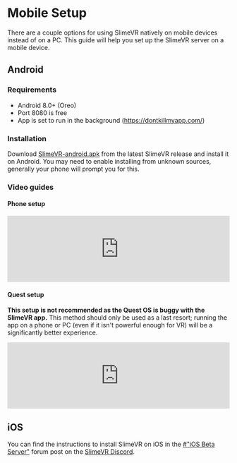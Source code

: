 # Mobile Setup

There are a couple options for using SlimeVR natively on mobile devices instead of on a PC. This guide will help you set up the SlimeVR server on a mobile device.

## Android

### Requirements

- Android 8.0+ (Oreo)
- Port 8080 is free
- App is set to run in the background (<https://dontkillmyapp.com/>)

### Installation

Download [SlimeVR-android.apk](https://github.com/SlimeVR/SlimeVR-Server/releases/latest/download/SlimeVR-android.apk) from the latest SlimeVR release and install it on Android. You may need to enable installing from unknown sources, generally your phone will prompt you for this.

### Video guides

#### Phone setup

<div class="video-container">
<iframe width="100%" height="auto" src="https://www.youtube.com/embed/OEl7MLs_ioQ" title="YouTube video player" frameborder="0" allow="accelerometer; autoplay muted; clipboard-write; encrypted-media; gyroscope; picture-in-picture" allowfullscreen></iframe>
</div>

#### Quest setup

**This setup is not recommended as the Quest OS is buggy with the SlimeVR app.** This method should only be used as a last resort; running the app on a phone or PC (even if it isn't powerful enough for VR) will be a significantly better experience.

<div class="video-container">
<iframe width="100%" height="auto" src="https://www.youtube.com/embed/NSsoi9bfH0I" title="YouTube video player" frameborder="0" allow="accelerometer; autoplay muted; clipboard-write; encrypted-media; gyroscope; picture-in-picture" allowfullscreen></iframe>
</div>

## iOS

You can find the instructions to install SlimeVR on iOS in the [#"iOS Beta Server"](https://discord.com/channels/817184208525983775/1121564912292986880) forum post on the [SlimeVR Discord](https://discord.gg/SlimeVR).

